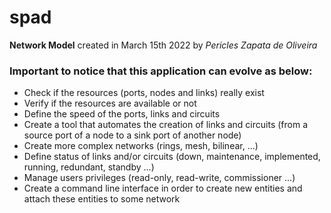 # spad

**Network Model** created in March 15th 2022 by *Pericles Zapata de Oliveira*

### Important to notice that this application can evolve as below:
  * Check if the resources (ports, nodes and links) really exist
  * Verify if the resources are available or not
  * Define the speed of the ports, links and circuits
  * Create a tool that automates the creation of links and circuits (from a source port of a node to a sink port of another node)
  * Create more complex networks (rings, mesh, bilinear, ...)
  * Define status of links and/or circuits (down, maintenance, implemented, running, redundant, standby ...)
  * Manage users privileges (read-only, read-write, commissioner ...)
  * Create a command line interface in order to create new entities and attach these entities to some network
